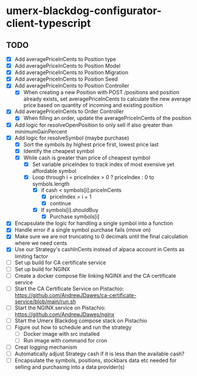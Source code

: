 # umerx-blackdog-configurator-client-typescript

## TODO

-   [x] Add averagePriceInCents to Position type
-   [x] Add averagePriceInCents to Position Model
-   [x] Add averagePriceInCents to Position Migration
-   [x] Add averagePriceInCents to Position Seed
-   [x] Add averagePriceInCents to Position Controller
    -   [x] When creating a new Position with POST /positions and position already exists, set averagePriceInCents to calculate the new average price based on quantity of incoming and existing position
-   [x] Add averagePriceInCents to Order Controller
    -   [x] When filling an order, update the averagePriceInCents of the position
-   [x] Add logic for resolveOpenPosition to only sell if also greater than minimumGainPercent
-   [x] Add logic for resolveSymbol (maybe purchase)
    -   [x] Sort the symbols by highest price first, lowest price last
    -   [x] Identify the cheapest symbol
    -   [x] While cash is greater than price of cheapest symbol
        -   [x] Set variable priceIndex to track index of most exensive yet affordable symbol
        -   [x] Loop through i = priceIndex > 0 ? priceIndex : 0 to symbols.length
            -   [x] if cash < symbols[i].priceInCents
                -   [x] priceIndex = i + 1
                -   [x] continue
            -   [x] If symbols[i].shouldBuy
                -   [x] Purchase symbols[i]
-   [x] Encapsulate the logic for handling a single symbol into a function
-   [x] Handle error if a single symbol purchase fails (move on)
-   [x] Make sure we are not truncating to 0 decimals until the final calculation where we need cents
-   [x] Use our Strategy's cashInCents instead of alpaca account in Cents as limiting factor
-   [ ] Set up build for CA certificate service
-   [ ] Set up build for NGINX
-   [ ] Create a docker compose file linking NGINX and the CA certificate service
-   [ ] Start the CA Certificate Service on Pistachio: https://github.com/AndrewJDawes/ca-certificate-service/blob/main/run.sh
-   [ ] Start the NGINX service on Pistachio: https://github.com/AndrewJDawes/nginx
-   [ ] Start the Umerx Blackdog compose stack on Pistachio
-   [ ] Figure out how to schedule and run the strategy
    -   [ ] Docker image with src installed
    -   [ ] Run image with command for cron
-   [ ] Creat logging mechanism
-   [ ] Automatically adjust Strategy cash if it is less than the available cash?
-   [ ] Encapsulate the symbols, positions, stockbars data etc needed for selling and purchasing into a data provider(s)
